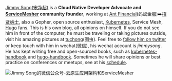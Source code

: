 [Jimmy Song(宋净超)](/about) is a **Cloud Native Developer Advocate and [ServiceMesher](http://www.servicemesher.com) community founder**, working at [Ant Financial](https://www.antfin.com/)(蚂蚁金服)➡️[招贤纳士](https://mp.weixin.qq.com/s/dIV_dElINMV4I0Ro2GnbOg), also a Gopher, open source enthusiast, [Kubernetes](https://kubernetes.io), Service Mesh, [Hugo](https://gohugo.io) fans. This is his own blog, all opinions on himself. If you do not see him in front of the computer, he must be traveling or taking pictures outside, visit his amazing pictures at [tuchong](https://jimmysong.tuchong.com/)(图虫). Feel free to [follow him on twitter](https://twitter.com/jimmysongio) or keep touch with him in wechat(微信), his wechat account is *jimmysong*. He has kept writing free and open-sourced books, such as [kubernetes-handbook](https://jimmysong.io/kubernetes-handbook) and [hugo-handbook](https://jimmysong.io/hugo-handbook). Sometimes he will share opinions or best practice on conferences or meetups, see at his [schedule](https://jimmysong.io/about/#activities). 

![Jimmy Song的微信公众号-云原生应用架构和ServiceMesher](https://ws1.sinaimg.cn/large/00704eQkly1frzetjdqnxj30m809vdil.jpg)